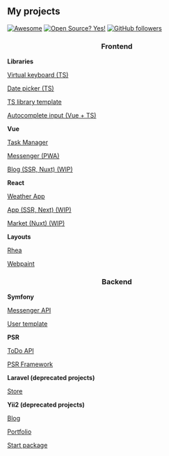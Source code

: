 <h2>My projects</h2>

[![Awesome](https://awesome.re/badge.svg)](https://awesome.re)
[![Open Source? Yes!](https://badgen.net/badge/Open%20Source%20%3F/Yes%21/blue?icon=github)](https://github.com/Naereen/badges/)
[![GitHub followers](https://img.shields.io/github/followers/Arslanoov.svg?style=social&label=Follow&maxAge=2592000)](https://github.com/Arslanoov?tab=followers)

<h3 align="center">Frontend</h3>
<p><b>Libraries</b></p>
<p><a href="https://github.com/Arslanoov/virtual-keyboard">Virtual keyboard (TS)</a></p>
<p><a href="https://github.com/Arslanoov/date-picker">Date picker (TS)</a></p>
<p><a href="https://github.com/Arslanoov/ts-library-template">TS library template</a></p>
<p><a href="https://github.com/Arslanoov/vue-autocomplete">Autocomplete input (Vue + TS)</a></p>

<p><b>Vue</b></p>
<p><a href="https://github.com/Arslanoov/vue-task-manager">Task Manager</a></p>
<p><a href="https://github.com/Arslanoov/messenger-pwa">Messenger (PWA)</a></p>
<p><a href="https://github.com/Arslanoov/nuxt-blog">Blog (SSR, Nuxt) (WIP)</a></p>

<p><b>React</b></p>
<p><a href="https://github.com/Arslanoov/react-weather">Weather App</a></p>
<p><a href="https://github.com/Arslanoov/next-app">App (SSR, Next) (WIP)</a></p>
<p><a href="https://github.com/Arslanoov/react-market">Market (Nuxt) (WIP)</a></p>

<p><b>Layouts</b></p>
<p><a href="https://github.com/Arslanoov/rhea-layout">Rhea</a></p>
<p><a href="https://github.com/Arslanoov/webpaint-layout">Webpaint</a></p>

<h3 align="center">Backend</h3>
<p><b>Symfony</b></p>
<p><a href="https://github.com/Arslanoov/messenger-api">Messenger API</a></p>
<p><a href="https://github.com/Arslanoov/symfony-user-template">User template</a></p>
<p><b>PSR</b></p>
<p><a href="https://github.com/Arslanoov/todo-api">ToDo API</a></p>
<p><a href="https://github.com/Arslanoov/psr-framework">PSR Framework</a></p>

<p><b>Laravel (deprecated projects)</b></p>
<p><a href="https://github.com/Arslanoov/laravel-store">Store</a></p>
<p><b>Yii2 (deprecated projects)</b></p>
<p><a href="https://github.com/Arslanoov/yii2-blog">Blog</a></p>
<p><a href="https://github.com/Arslanoov/yii2-portfolio">Portfolio</a></p>
<p><a href="https://github.com/Arslanoov/yii2-start-package">Start package</a></p>
